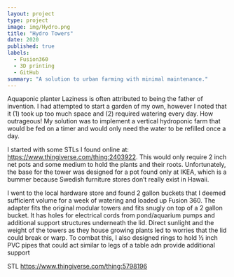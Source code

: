 ```yaml
---
layout: project
type: project
image: img/Hydro.png
title: "Hydro Towers"
date: 2020
published: true
labels:
  - Fusion360
  - 3D printing
  - GitHub
summary: "A solution to urban farming with minimal maintenance."
---
```


Aquaponic planter
Laziness is often attributed to being the father of invention. I had attempted to start a garden of my own, however I noted that it (1) took up too much space and (2) required watering every day. How outrageous! My solution was to implement a vertical hydroponic farm that would be fed on a timer and would only need the water to be refilled once a day.

I started with some STLs I found online at: https://www.thingiverse.com/thing:2403922. This would only require 2 inch net pots and some medium to hold the plants and their roots. Unfortunately, the base for the tower was designed for a pot found only at IKEA, which is a bummer because Swedish furniture stores don’t really exist in Hawaii.

I went to the local hardware store and found 2 gallon buckets that I deemed sufficient volume for a week of watering and loaded up Fusion 360. The adapter fits the original modular towers and fits snugly on top of a 2 gallon bucket. It has holes for electrical cords from pond/aquarium pumps and additional support structures underneath the lid. Direct sunlight and the weight of the towers as they house growing plants led to worries that the lid could break or warp. To combat this, I also designed rings to hold ½ inch PVC pipes that could act similar to legs of a table adn provide additional support

STL https://www.thingiverse.com/thing:5798196

